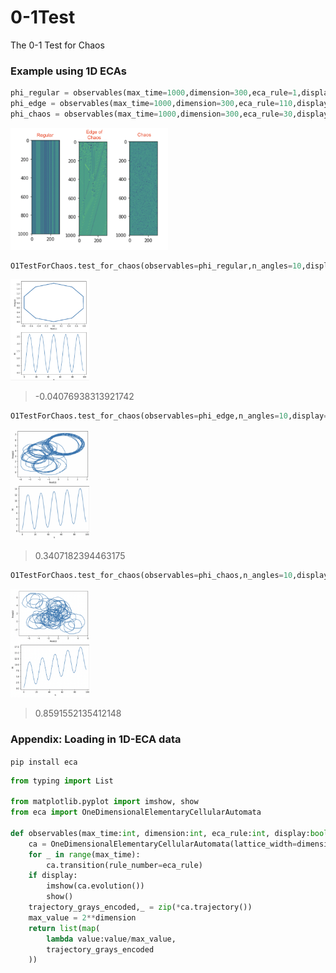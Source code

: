 # 0-1Test
The 0-1 Test for Chaos

### Example using 1D ECAs
```python
phi_regular = observables(max_time=1000,dimension=300,eca_rule=1,display=True)
phi_edge = observables(max_time=1000,dimension=300,eca_rule=110,display=True)
phi_chaos = observables(max_time=1000,dimension=300,eca_rule=30,display=True)
```
<img src="https://github.com/mohammedterryjack/0-1Test/blob/636398527aec8baa238c3ffed33b57d3ba0e7bf4/images/dynamics.png" width=50% height=50%>

```python
O1TestForChaos.test_for_chaos(observables=phi_regular,n_angles=10,display=True)
```

<img src="https://github.com/mohammedterryjack/0-1Test/blob/636398527aec8baa238c3ffed33b57d3ba0e7bf4/images/k_regular.png" width=25% height=25%>

> -0.04076938313921742

```python
O1TestForChaos.test_for_chaos(observables=phi_edge,n_angles=10,display=True)
```

<img src="https://github.com/mohammedterryjack/0-1Test/blob/636398527aec8baa238c3ffed33b57d3ba0e7bf4/images/k_edge.png" width=25% height=25%>

> 0.3407182394463175

```python
O1TestForChaos.test_for_chaos(observables=phi_chaos,n_angles=10,display=True)
```

<img src="https://github.com/mohammedterryjack/0-1Test/blob/636398527aec8baa238c3ffed33b57d3ba0e7bf4/images/k_chaos.png" width=25% height=25%>

> 0.8591552135412148

### Appendix: Loading in 1D-ECA data
```pip install eca```

```python
from typing import List

from matplotlib.pyplot import imshow, show 
from eca import OneDimensionalElementaryCellularAutomata

def observables(max_time:int, dimension:int, eca_rule:int, display:bool=False) -> List[float]:
    ca = OneDimensionalElementaryCellularAutomata(lattice_width=dimension)
    for _ in range(max_time):
        ca.transition(rule_number=eca_rule)
    if display:
        imshow(ca.evolution())
        show()
    trajectory_grays_encoded,_ = zip(*ca.trajectory())
    max_value = 2**dimension
    return list(map(
        lambda value:value/max_value,
        trajectory_grays_encoded
    ))
```
